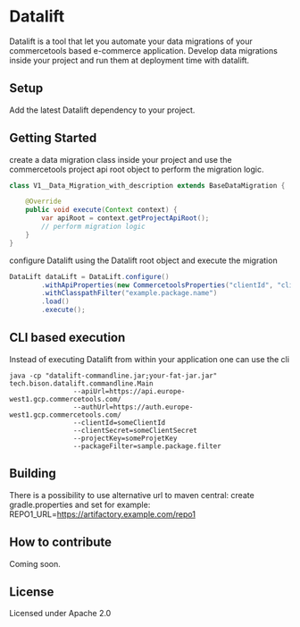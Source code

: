 # Datalift

Datalift is a tool that let you automate your data migrations of your commercetools based e-commerce application. Develop data migrations inside your project and run them at deployment time with datalift.

## Setup

Add the latest Datalift dependency to your project.

## Getting Started

create a data migration class inside your project and use the commercetools project api root object to perform the migration logic.

```java
class V1__Data_Migration_with_description extends BaseDataMigration {

    @Override
    public void execute(Context context) {
        var apiRoot = context.getProjectApiRoot();
        // perform migration logic
    }
}
```

configure Datalift using the Datalift root object and execute the migration

```java
DataLift dataLift = DataLift.configure()
        .withApiProperties(new CommercetoolsProperties("clientId", "clientSecret", "apiUrl", "authUrl", "projectKey"))
        .withClasspathFilter("example.package.name")
        .load()
        .execute();
```

## CLI based execution

Instead of executing Datalift from within your application one can use the cli

```shell
java -cp "datalift-commandline.jar;your-fat-jar.jar" tech.bison.datalift.commandline.Main 
                --apiUrl=https://api.europe-west1.gcp.commercetools.com/ 
                --authUrl=https://auth.europe-west1.gcp.commercetools.com/ 
                --clientId=someClientId 
                --clientSecret=someClientSecret 
                --projectKey=someProjetKey 
                --packageFilter=sample.package.filter
```

## Building

There is a possibility to use alternative url to maven central:
create gradle.properties and set for example:
REPO1_URL=https://artifactory.example.com/repo1

## How to contribute

Coming soon.

## License

Licensed under Apache 2.0 
